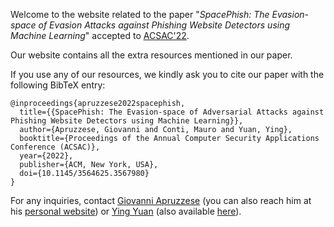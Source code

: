 Welcome to the website related to the paper "_SpacePhish: The Evasion-space of Evasion Attacks against Phishing Website Detectors using Machine Learning_" accepted to [ACSAC'22](https://www.acsac.org/).


Our website contains all the extra resources mentioned in our paper. 

If you use any of our resources, we kindly ask you to cite our paper with the following BibTeX entry:
```
@inproceedings{apruzzese2022spacephish,
  title={{SpacePhish: The Evasion-space of Adversarial Attacks against Phishing Website Detectors using Machine Learning}},
  author={Apruzzese, Giovanni and Conti, Mauro and Yuan, Ying},
  booktitle={Proceedings of the Annual Computer Security Applications Conference (ACSAC)},
  year={2022},
  publisher={ACM, New York, USA},
  doi={10.1145/3564625.3567980}
} 
```

For any inquiries, contact [Giovanni Apruzzese](mailto:giovanni.apruzzese@uni.li) (you can also reach him at his [personal website](https://giovanniapruzzese.com)) or [Ying Yuan](mailto:ying.yuan@studenti.unipd.it) (also available [here](https://sites.google.com/view/yingyuan/home)).